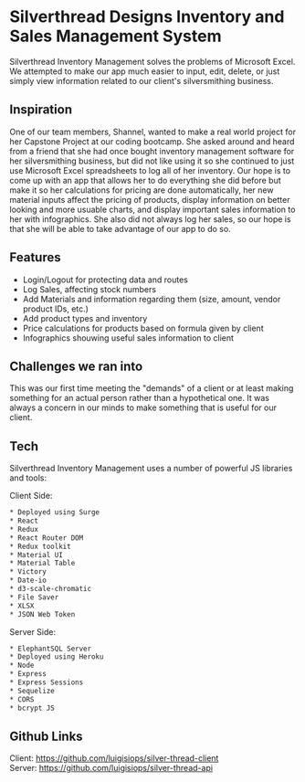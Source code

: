 

# Silverthread Designs Inventory and Sales Management System
Silverthread Inventory Management solves the problems of Microsoft Excel. We attempted to make our app much easier to input, edit, delete, or just simply view information related to our client's silversmithing business. 

## Inspiration
One of our team members, Shannel, wanted to make a real world project for her Capstone Project at our coding bootcamp. She asked around and heard from a friend that she had once bought inventory management software for her silversmithing business, but did not like using it so she continued to just use Microsoft Excel spreadsheets to log all of her inventory. Our hope is to come up with an app that allows her to do everything she did before but make it so her calculations for pricing are done automatically, her new material inputs affect the pricing of products, display information on better looking and more usuable charts, and display important sales information to her with infographics. She also did not always log her sales, so our hope is that she will be able to take advantage of our app to do so.


## Features
  - Login/Logout for protecting data and routes
  - Log Sales, affecting stock numbers
  - Add Materials and information regarding them (size, amount, vendor product IDs, etc.)
  - Add product types and inventory 
  - Price calculations for products based on formula given by client 
  - Infographics shouwing useful sales information to client 


## Challenges we ran into
This was our first time meeting the "demands" of a client or at least making something for an actual person rather than a hypothetical one. It was always a concern in our minds to make something that is useful for our client.

## Tech

Silverthread Inventory Management uses a number of powerful JS libraries and tools:

Client Side:
```sh
* Deployed using Surge
* React
* Redux
* React Router DOM 
* Redux toolkit
* Material UI
* Material Table
* Victory
* Date-io
* d3-scale-chromatic
* File Saver
* XLSX
* JSON Web Token 
```

Server Side:
```sh
* ElephantSQL Server
* Deployed using Heroku
* Node
* Express
* Express Sessions
* Sequelize
* CORS
* bcrypt JS
```

## Github Links
Client: https://github.com/luigisiops/silver-thread-client  
Server: https://github.com/luigisiops/silver-thread-api  










